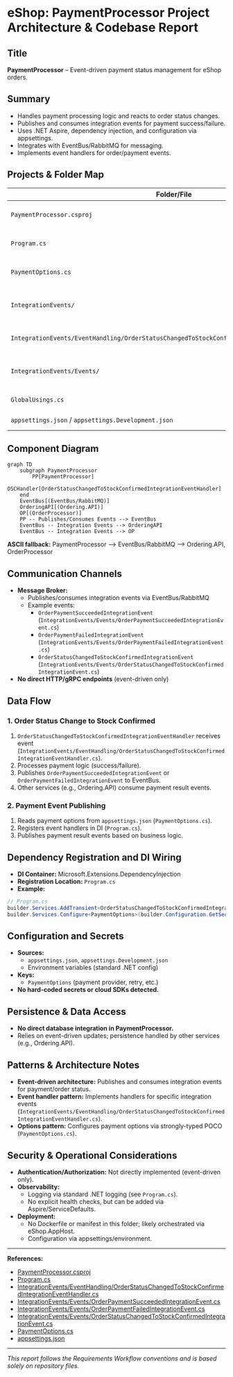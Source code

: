 # eShop: PaymentProcessor Project Architecture & Codebase Report

## Title
**PaymentProcessor** – Event-driven payment status management for eShop orders.

## Summary
- Handles payment processing logic and reacts to order status changes.
- Publishes and consumes integration events for payment success/failure.
- Uses .NET Aspire, dependency injection, and configuration via appsettings.
- Integrates with EventBus/RabbitMQ for messaging.
- Implements event handlers for order/payment events.

## Projects & Folder Map
| Folder/File | Purpose |
|-------------|---------|
| `PaymentProcessor.csproj` | Project file, dependencies, build config |
| `Program.cs` | Main entry, DI setup, service registration |
| `PaymentOptions.cs` | Options for payment configuration |
| `IntegrationEvents/` | Event handlers for integration events |
| `IntegrationEvents/EventHandling/OrderStatusChangedToStockConfirmedIntegrationEventHandler.cs` | Handles order status change events |
| `IntegrationEvents/Events/` | Event definitions for payment and order status |
| `GlobalUsings.cs` | Global using directives |
| `appsettings.json` / `appsettings.Development.json` | Configuration sources |

## Component Diagram
```mermaid
graph TD
    subgraph PaymentProcessor
        PP[PaymentProcessor]
        OSCHandler[OrderStatusChangedToStockConfirmedIntegrationEventHandler]
    end
    EventBus[(EventBus/RabbitMQ)]
    OrderingAPI[(Ordering.API)]
    OP[(OrderProcessor)]
    PP -- Publishes/Consumes Events --> EventBus
    EventBus -- Integration Events --> OrderingAPI
    EventBus -- Integration Events --> OP
```

**ASCII fallback:**
PaymentProcessor --> EventBus/RabbitMQ --> Ordering.API, OrderProcessor

## Communication Channels
- **Message Broker:**
  - Publishes/consumes integration events via EventBus/RabbitMQ
  - Example events:
    - `OrderPaymentSucceededIntegrationEvent` (`IntegrationEvents/Events/OrderPaymentSucceededIntegrationEvent.cs`)
    - `OrderPaymentFailedIntegrationEvent` (`IntegrationEvents/Events/OrderPaymentFailedIntegrationEvent.cs`)
    - `OrderStatusChangedToStockConfirmedIntegrationEvent` (`IntegrationEvents/Events/OrderStatusChangedToStockConfirmedIntegrationEvent.cs`)
- **No direct HTTP/gRPC endpoints** (event-driven only)

## Data Flow
### 1. Order Status Change to Stock Confirmed
1. `OrderStatusChangedToStockConfirmedIntegrationEventHandler` receives event (`IntegrationEvents/EventHandling/OrderStatusChangedToStockConfirmedIntegrationEventHandler.cs`).
2. Processes payment logic (success/failure).
3. Publishes `OrderPaymentSucceededIntegrationEvent` or `OrderPaymentFailedIntegrationEvent` to EventBus.
4. Other services (e.g., Ordering.API) consume payment result events.

### 2. Payment Event Publishing
1. Reads payment options from `appsettings.json` (`PaymentOptions.cs`).
2. Registers event handlers in DI (`Program.cs`).
3. Publishes payment result events based on business logic.

## Dependency Registration and DI Wiring
- **DI Container:** Microsoft.Extensions.DependencyInjection
- **Registration Location:** `Program.cs`
- **Example:**
```csharp
// Program.cs
builder.Services.AddTransient<OrderStatusChangedToStockConfirmedIntegrationEventHandler>();
builder.Services.Configure<PaymentOptions>(builder.Configuration.GetSection("PaymentOptions"));
```

## Configuration and Secrets
- **Sources:**
  - `appsettings.json`, `appsettings.Development.json`
  - Environment variables (standard .NET config)
- **Keys:**
  - `PaymentOptions` (payment provider, retry, etc.)
- **No hard-coded secrets or cloud SDKs detected.**

## Persistence & Data Access
- **No direct database integration in PaymentProcessor.**
- Relies on event-driven updates; persistence handled by other services (e.g., Ordering.API).

## Patterns & Architecture Notes
- **Event-driven architecture:** Publishes and consumes integration events for payment/order status.
- **Event handler pattern:** Implements handlers for specific integration events (`IntegrationEvents/EventHandling/OrderStatusChangedToStockConfirmedIntegrationEventHandler.cs`).
- **Options pattern:** Configures payment options via strongly-typed POCO (`PaymentOptions.cs`).

## Security & Operational Considerations
- **Authentication/Authorization:** Not directly implemented (event-driven only).
- **Observability:**
  - Logging via standard .NET logging (see `Program.cs`).
  - No explicit health checks, but can be added via Aspire/ServiceDefaults.
- **Deployment:**
  - No Dockerfile or manifest in this folder; likely orchestrated via eShop.AppHost.
  - Configuration via appsettings/environment.

---
**References:**
- [PaymentProcessor.csproj](PaymentProcessor.csproj)
- [Program.cs](Program.cs)
- [IntegrationEvents/EventHandling/OrderStatusChangedToStockConfirmedIntegrationEventHandler.cs](IntegrationEvents/EventHandling/OrderStatusChangedToStockConfirmedIntegrationEventHandler.cs)
- [IntegrationEvents/Events/OrderPaymentSucceededIntegrationEvent.cs](IntegrationEvents/Events/OrderPaymentSucceededIntegrationEvent.cs)
- [IntegrationEvents/Events/OrderPaymentFailedIntegrationEvent.cs](IntegrationEvents/Events/OrderPaymentFailedIntegrationEvent.cs)
- [IntegrationEvents/Events/OrderStatusChangedToStockConfirmedIntegrationEvent.cs](IntegrationEvents/Events/OrderStatusChangedToStockConfirmedIntegrationEvent.cs)
- [PaymentOptions.cs](PaymentOptions.cs)
- [appsettings.json](appsettings.json)

---
*This report follows the Requirements Workflow conventions and is based solely on repository files.*
